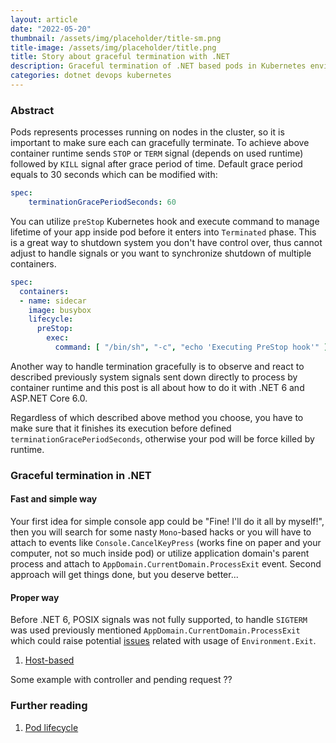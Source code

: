 ```yaml
---
layout: article
date: "2022-05-20"
thumbnail: /assets/img/placeholder/title-sm.png
title-image: /assets/img/placeholder/title.png
title: Story about graceful termination with .NET
description: Graceful termination of .NET based pods in Kubernetes environment
categories: dotnet devops kubernetes
---
```


### Abstract

Pods represents processes running on nodes in the cluster, so it is important to make sure each can gracefully terminate.
To achieve above container runtime sends `STOP` or `TERM` signal (depends on used runtime) followed by `KILL` signal after grace period of time.
Default grace period equals to 30 seconds which can be modified with:
```yaml
spec:
    terminationGracePeriodSeconds: 60
```

You can utilize `preStop` Kubernetes hook and execute command to manage lifetime of your app inside pod before it enters into `Terminated` phase.
This is a great way to shutdown system you don't have control over, thus cannot adjust to handle signals or you want to synchronize shutdown of multiple containers.
```yaml
spec:
  containers:
  - name: sidecar
    image: busybox
    lifecycle:
      preStop:
        exec:
          command: [ "/bin/sh", "-c", "echo 'Executing PreStop hook'" ]
```

Another way to handle termination gracefully is to observe and react to described previously system signals sent down directly to process by container runtime and this post is all about how to do it with .NET 6 and ASP.NET Core 6.0.

Regardless of which described above method you choose, you have to make sure that it finishes its execution before defined `terminationGracePeriodSeconds`,
otherwise your pod will be force killed by runtime.

### Graceful termination in .NET


#### Fast and simple way

Your first idea for simple console app could be "Fine! I'll do it all by myself!", then you will search for some nasty `Mono`-based hacks or you will have to attach to events like `Console.CancelKeyPress` (works fine on paper and your computer, not so much inside pod) or utilize application domain's parent process and attach to `AppDomain.CurrentDomain.ProcessExit` event. Second approach will get things done, but you deserve better...

#### Proper way

<!-- history of adding: `Microsoft.Extensions.Hosting` -->

Before .NET 6, POSIX signals was not fully supported, to handle `SIGTERM` was used previously mentioned `AppDomain.CurrentDomain.ProcessExit` which could raise potential [issues](https://github.com/dotnet/runtime/issues/50397) related with usage of `Environment.Exit`.

1. [Host-based](https://docs.microsoft.com/en-us/dotnet/core/extensions/generic-host)

Some example with controller and pending request ??

### Further reading

1. [Pod lifecycle](https://kubernetes.io/docs/concepts/workloads/pods/pod-lifecycle/)